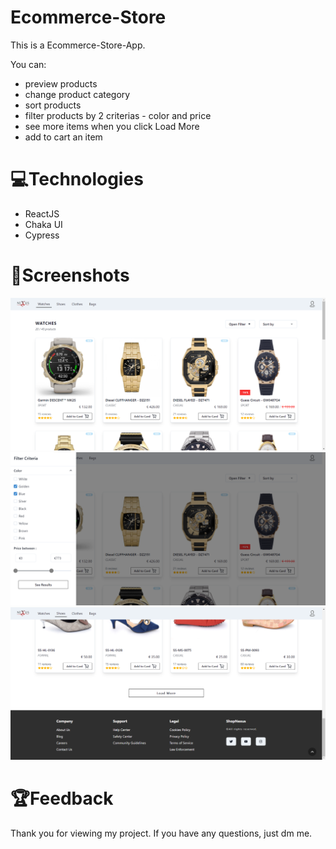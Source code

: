 # Ecommerce-Store

This is a Ecommerce-Store-App.

You can:
- preview products
- change product category
- sort products
- filter products by 2 criterias - color and price
- see more items when you click Load More
- add to cart an item


# 💻Technologies

 - ReactJS
 - Chaka UI
 - Cypress

# 👀Screenshots

<img src='Screenshots/home.png'></img>
<img src='Screenshots/filter.png'></img>
<img src='Screenshots/LoadMore.png'></img>

# 🏆Feedback 

Thank you for viewing my project. If you have any questions, just dm me.
